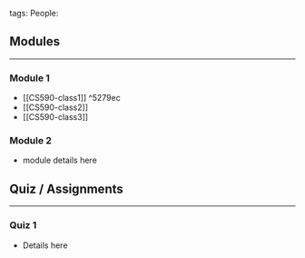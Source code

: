 tags: 
People:

## Modules
--- 
### Module 1
- [[CS590-class1]] ^5279ec
- [[CS590-class2]]
- [[CS590-class3]]
### Module 2
- module details here


## Quiz / Assignments
---
### Quiz 1
- Details here